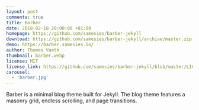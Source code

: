 ```yaml
---
layout: post
comments: true
title: Barber
date: 2018-02-18 20:00:00 +01:00
homepage: https://github.com/samesies/barber-jekyll
download: https://github.com/samesies/barber-jekyll/archive/master.zip
demo: https://barber.samesies.io/
author: Thomas Vaeth
thumbnail: barber.webp
license: MIT
license_link: https://github.com/samesies/barber-jekyll/blob/master/LICENSE
carousel:
  - 'barber.jpg'
---
```


Barber is a minimal blog theme built for Jekyll. The blog theme features a masonry grid, endless scrolling, and page transitions.

